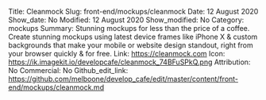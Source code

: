 Title: Cleanmock
Slug: front-end/mockups/cleanmock
Date: 12 August 2020
Show_date: No
Modified: 12 August 2020
Show_modified: No
Category: mockups
Summary: Stunning mockups for less than the price of a coffee. Create stunning mockups using latest device frames like iPhone X & custom backgrounds that make your mobile or website design standout, right from your browser quickly & for free.
Link: https://cleanmock.com
Icon: https://ik.imagekit.io/developcafe/cleanmock_74BFuSPkQ.png
Attribution: No
Commercial: No
Github_edit_link: https://github.com/melboone/develop_cafe/edit/master/content/front-end/mockups/cleanmock.md